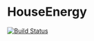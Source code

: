 # HouseEnergy

[![Build Status](https://github.com/KlausC/HouseEnergy.jl/actions/workflows/CI.yml/badge.svg?branch=main)](https://github.com/KlausC/HouseEnergy.jl/actions/workflows/CI.yml?query=branch%3Amain)
